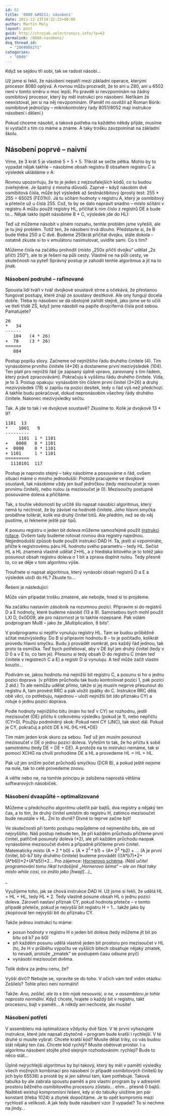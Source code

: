 ```yaml
---
id: 62
title: '8080 &#8211; násobení'
date: 2013-12-23T18:32:23+00:00
author: Martin Maly
layout: post
guid: http://strojak.uelectronics.info/?p=62
permalink: /8080-nasobeni/
dsq_thread_id:
  - "2069088271"
categories:
  - "8080"
---
```

Když se sejdou tři sobi, tak se radost násobí&#8230;

<!--more-->

Už jsme si řekli, že násobení nepatří mezi základní operace, kterými procesor 8080 oplývá. A rovnou můžu prozradit, že to ani u Z80, ani u 6502 není v tomto směru o moc lepší. Po pravdě si nevzpomínám na žádný osmibitový procesor, který by měl instrukci pro násobení. Neříkám že neexistoval, jen si na něj nevzpomínám. (Paměť mi osvěžil až Roman Bórik: osmibitové jednočipy &#8211; mikrokontroléry řady 8051/8052 mají instrukce násobení i dělení.)

Pokud chceme násobit, a taková potřeba na každého někdy přijde, musíme si vystačit s tím co máme a známe. A taky trošku zavzpomínat na základní školu.

## Násobení poprvé &#8211; naivní

Víme, že 3 krát 5 je vlastně 5 + 5 + 5. Třikrát se sečte pětka. Mohlo by to vypadat nějak takhle &#8211; násobíme obsah registru B obsahem registru C a výsledek ukládáme v A:



Rovnou upozorňuju, že to je jeden z nejzoufalejších kódů, co tu budou zveřejněné. Je špatný z mnoha důvodů. Zaprvé &#8211; když násobím dvě osmibitová čísla, může být výsledek až šestnáctibitový (prostý test: 255 \* 255 = 65025 (FE01h)). Já tu sčítám hodnoty v registru A, který je osmibitový a přeteče už u čísla 255. Což, to by se dalo napravit snadno &#8211; místo sčítání v registru A můžu použít registry HL, přičítat k nim číslo z registrů DE a bude to&#8230; Nějak takto (opět násobíme B \* C, výsledek jde do HL):



Teď už můžeme násobit v plném rozsahu, tenhle problém jsme vyřešili, ale je tu jiný problém. Totiž ten, že násobení trvá dlouho. Představte si, že B bude třeba 250 a C dvě. Budeme 250krát přičítat dvojku, stále dokola &#8211; ostatně zkuste si to v emulátoru nasimulovat, uvidíte sami. Co s tím?

Můžeme čísla na začátku prohodit (místo &#8222;250x přičti dvojku&#8220; udělat &#8222;2x přičti 250&#8220;), ale to je řešení na půli cesty. Vlastně ne na půli cesty, ve skutečnosti na pytel! Správný postup je zahodit tenhle algoritmus a jít na to jinak.

### Násobení podruhé &#8211; rafinované

Spousta lidí tváří v tvář dvojkové soustavě strne a očekává, že přestanou fungovat postupy, které znají ze soustavy desítkové. Ale ony fungují docela dobře. Třeba to násobení se dá obstojně zařídit stejně, jako jsme se to učili ve třetí třídě ZŠ, když jsme násobili na papíře dvojciferná čísla pod sebou. Pamatujete?

<pre>26
*   34
------
   104   (4 * 26)
+  78    (3 * 26)
======
   884</pre>

Postup popíšu slovy. Začneme od nejnižšího řádu druhého činitele (4). Tím vynásobíme prvního činitele (4\*26) a dostaneme první mezivýsledek (104). Ten platí pro nejnižší řád (je zapsaný úplně vpravo, zarovnaný s tím řádem, který právě zpracovávám). Pokračuju k vyššímu řádu druhého činitele. Vida, je to 3. Postup opakuju: vynásobím tím číslem první činitel (3\*26) a druhý mezivýsledek (78) si zapíšu na pozici desítek, tedy o řád výš než předchozí. A takhle budu pokračovat, dokud nepronásobím všechny řády druhého činitele. Nakonec mezivýsledky sečtu.

Tak. A jde to tak i ve dvojkové soustavě? Zkusíme to. Kolik je dvojkově 13 * 9?

<pre>1101  13
*    1001   9
---------
     1101  1 * 1101
+   0000   0 * 1101
+  0000    0 * 1101
+ 1101     1 * 1101
=========
  1110101  117</pre>

Postup je naprosto stejný &#8211; taky násobíme a posouváme o řád, ovšem situaci máme o mnoho jednodušší: Protože pracujeme ve dvojkové soustavě, tak násobíme vždy jen buď jedničkou (tedy mezisoučet je roven prvnímu činiteli), nebo nulou (a mezisoučet je 0). Mezisoučty postupně posouváme doleva a přičítáme.

Tak, s touhle vědomostí by určitě šlo napsat násobící algoritmus, který nemá tu nectnost, že by závisel na hodnotě činitele. Jeho hlavní smyčka proběhne tolikrát, kolik má druhý činitel bitů. Ale předtím, než se do něj pustíme, si řekneme ještě pár tipů.

K posunu registru o jeden bit doleva můžeme samozřejmě použít [instrukci rotace](http://strojak.uelectronics.info/instrukce-8080-rotace/ "Instrukce 8080 – rotace"). Ovšem tady budeme rotovat rovnou dva registry najednou. Nejjednodušší způsob bude použít instrukci DAD H. Ta, jestli si vzpomínáte, přičte k registrovému páru HL hodnotu svého parametru &#8211; tedy HL. Sečíst HL a HL znamená vlastně udělat 2*HL, a z hlediska bitového je to totéž jako posunout obsah registru doleva o 1 bit a zprava doplnit nulou. Tedy přesně to, co se děje v tom algoritmu výše.

Troufnete si napsat algoritmus, který vynásobí obsah registrů D a E a výsledek uloží do HL? Zkuste to&#8230;

Řešení je následující:



Může vám připadat trošku zmatené, ale nebojte, hned si to projdeme.

Na začátku nastavím zásobník na rozumnou pozici. Připravím si do registrů D a E hodnoty, které budeme násobit (13 a 9). Samosebou bych mohl použít LXI D, 0x0D09, ale pro názornost je to takhle rozepsané. Pak volám podprogram Mul8 &#8211; jako že &#8222;Multiplication, 8 bits&#8220;.

V podprogramu si nejdřív vynuluju registry HL. Tam se budou průběžně sčítat mezivýsledky. Do B si připravím hodnotu 8 &#8211; to je počítadlo, kolikrát provedu hlavní smyčku. Budu ji provádět osmkrát, pro každý řád jednou, tak proto ta osmička. Teď bych potřeboval, aby v DE byl jen druhý činitel (tedy v D 0 a v E to, co tam je). Přesunu si tedy obsah D do registru C (mám teď činitele v registrech C a E) a registr D si vynuluju. A teď může začít vlastní kouzlo&#8230;

Podívám se, jakou hodnotu má nejnižší bit registru C, a posunu si ho o jednu pozici doprava  (v příštím průchodu tak budu kontrolovat pozici 1, pak pozici 2 atd.) To ale nemůžu udělat přímo, takže si jej musím nejprve přesunout do registru A, tam provést RRC a pak uložit zpátky do C. Instrukce RRC dělá obě věci, co potřebuju, najednou &#8211; uloží nejnižší bit (do příznaku CY) a rotuje o jednu pozici doprava.

Podle hodnoty nejnižšího bitu (mám ho teď v CY) se rozhodnu, jestli mezisoučet (DE) přičtu k celkovému výsledku (pokud je 1), nebo nepřičtu (CY=0). Použiju podmíněný skok: Pokud není CY (JNC), tak skoč dál. Pokud je CY, pokračuj a přičti DE k HL (HL=HL*DE)

Tím mám jeden krok skoro za sebou. Teď už jen musím posunout mezisoučet v DE o jednu pozici doleva. Vyřeším to tak, že ho přičtu k sobě samotnému (tedy DE = DE + DE). A protože na to instrukci nemáme, tak si pomocí XCHG na chvíli prohodíme DE a HL a provedeme HL = HL + HL.

Pak už jen snížím počet průchodů smyčkou (DCR B), a pokud ještě nejsme na nule, tak to celé provedeme znovu.

A věřte nebo ne, na tomhle principu je založena naprostá většina softwarových násobiček.

### Násobení dvaapůlté &#8211; optimalizované

Můžeme u předchozího algoritmu ušetřit pár bajtů, dva registry a nějaký ten čas, a to tím, že druhý činitel umístím do registru H, zatímco mezisoučet bude neustále v HL. Zní to divně? Divné to teprve začne být!

Ve skutečnosti při tomto postupu nepůjdeme od nejmenšího bitu, ale od nejvyššího. Náš postup nebude ten, že při každém průchodu přičteme první činitel, patřičně posunutý doleva (\*2), ale při každém průchodu naopak vynásobíme mezisoučet dvěmi a případně přičteme první činitel. Matematicky místo (A \* 2<sup></sup> \* b0) + (A \* 2<sup>1</sup> \* b1) + (A\* 2<sup>2</sup> \*b2) + &#8230; (A je první činitel, b0-b7 bity druhého činitele) budeme provádět (((A\*b7)\*2+(A\*b6))\*2+(A\*b5))*2&#8230; Pro zájemce: [Hornerovo schéma](http://cs.wikipedia.org/wiki/Hornerovo_sch%C3%A9ma). _(Náš učitel programování tomu říkal tvrdošíjně &#8222;Hornerovo šéma&#8220; &#8211; ale on říkal taky místo while cosi, co znělo jako [hwajl]&#8230;)__
  
_ 

Využijeme toho, jak se chová instrukce DAD H. Už jsme si řekli, že udělá HL = HL + HL, tedy HL * 2. Tedy vlastně posune obsah HL o jednu pozici doleva. Zároveň nastaví příznak CY, pokud hodnota přeteče &#8211; v tomto případě přeteče, pokud je nejvyšší bit registru H = 1&#8230; takže jako by zkopíroval ten nejvyšší bit do příznaku CY.

Takže jednou instrukcí tu máme:

  * posun hodnoty v registru H o jeden bit doleva (tedy můžeme jít bit po bitu od b7 po b0)
  * při každém posunu udělá vlastně jeden bit prostoru pro mezisoučet v HL (to, že H v průběhu výpočtu ve vyšších bitech obsahuje nějaký zmatek, to nevadí, protože &#8222;zmatek&#8220; se postupem času odsune pryč)
  * vynásobí mezisoučet dvěma.

Tolik dobra za jednu cenu, že?


  
Vyšší dívčí? Nebojte se, vpravíte se do toho. V očích vám teď vidím otázku: Zešílels? Tohle přeci není normální!

Takže: _Ano, zešílel, ale to s tím nijak nesouvisí, a ne, v assembleru je tohle naprosto normální._ Když chcete, hrajete o každý bit v registru, takt procesoru, bajt v paměti&#8230; A někdy ani nechcete, ale musíte!

### Násobení potřetí

V assembleru má optimalizace vždycky dvě fáze. V té první vyhazujete instrukce, které jste napsali zbytečně &#8211; program bude kratší i rychlejší. V té druhé si musíte vybrat: Chcete kratší kód? Musíte dělat triky, co vás budou stát nějaký ten čas. Chcete kód rychlý? Musíte obětovat prostor. I u algoritmu násobení stojíte před stejným rozhodováním: rychleji? Bude to něco stát&#8230;

Úplně nejrychlejší algoritmus by byl takový, který by měl v paměti výsledky všech možných kombinací pro násobení (v případě osmibitových činitelů by jich bylo 65536) a prostě by si jen sáhnul tam, kam potřebuje. Taková tabulka by ale zabrala spoustu paměti a pro vlastní program by v adresním prostoru běžného osmibitového procesoru zůstalo&#8230; ehm&#8230; přesně 0 bajtů. Naštěstí existují kompromisní řešení, kdy si do tabulky uložíme jen pár konstant (třeba 1024) a zbytek dopočítáme. Je to opět kompromis mezi rychlostí a velikostí. A jak tedy bude násobení vzor 3 vypadat? To si nechme na jindy&#8230;
